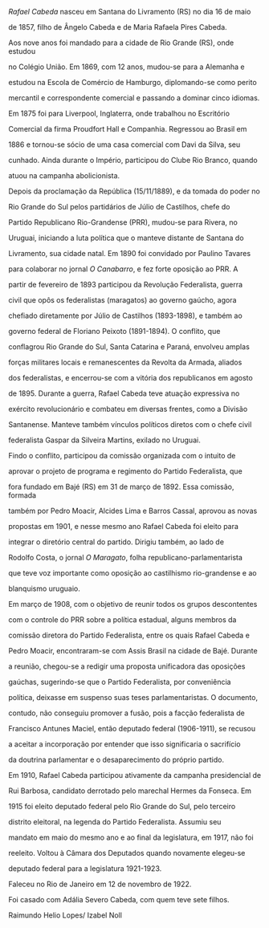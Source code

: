 

*Rafael Cabeda* nasceu em Santana do Livramento (RS) no dia 16 de maio

de 1857, filho de Ângelo Cabeda e de Maria Rafaela Pires Cabeda.



Aos nove anos foi mandado para a cidade de Rio Grande (RS), onde estudou

no Colégio União. Em 1869, com 12 anos, mudou-se para a Alemanha e

estudou na Escola de Comércio de Hamburgo, diplomando-se como perito

mercantil e correspondente comercial e passando a dominar cinco idiomas.

Em 1875 foi para Liverpool, Inglaterra, onde trabalhou no Escritório

Comercial da firma Proudfort Hall e Companhia. Regressou ao Brasil em

1886 e tornou-se sócio de uma casa comercial com Davi da Silva, seu

cunhado. Ainda durante o Império, participou do Clube Rio Branco, quando

atuou na campanha abolicionista.



Depois da proclamação da República (15/11/1889), e da tomada do poder no

Rio Grande do Sul pelos partidários de Júlio de Castilhos, chefe do

Partido Republicano Rio-Grandense (PRR), mudou-se para Rivera, no

Uruguai, iniciando a luta política que o manteve distante de Santana do

Livramento, sua cidade natal. Em 1890 foi convidado por Paulino Tavares

para colaborar no jornal *O Canabarro*, e fez forte oposição ao PRR. A

partir de fevereiro de 1893 participou da Revolução Federalista, guerra

civil que opôs os federalistas (maragatos) ao governo gaúcho, agora

chefiado diretamente por Júlio de Castilhos (1893-1898), e também ao

governo federal de Floriano Peixoto (1891-1894). O conflito, que

conflagrou Rio Grande do Sul, Santa Catarina e Paraná, envolveu amplas

forças militares locais e remanescentes da Revolta da Armada, aliados

dos federalistas, e encerrou-se com a vitória dos republicanos em agosto

de 1895. Durante a guerra, Rafael Cabeda teve atuação expressiva no

exército revolucionário e combateu em diversas frentes, como a Divisão

Santanense. Manteve também vínculos políticos diretos com o chefe civil

federalista Gaspar da Silveira Martins, exilado no Uruguai.



Findo o conflito, participou da comissão organizada com o intuito de

aprovar o projeto de programa e regimento do Partido Federalista, que

fora fundado em Bajé (RS) em 31 de março de 1892. Essa comissão, formada

também por Pedro Moacir, Alcides Lima e Barros Cassal, aprovou as novas

propostas em 1901, e nesse mesmo ano Rafael Cabeda foi eleito para

integrar o diretório central do partido. Dirigiu também, ao lado de

Rodolfo Costa, o jornal *O Maragato*, folha republicano-parlamentarista

que teve voz importante como oposição ao castilhismo rio-grandense e ao

blanquismo uruguaio.



Em março de 1908, com o objetivo de reunir todos os grupos descontentes

com o controle do PRR sobre a política estadual, alguns membros da

comissão diretora do Partido Federalista, entre os quais Rafael Cabeda e

Pedro Moacir, encontraram-se com Assis Brasil na cidade de Bajé. Durante

a reunião, chegou-se a redigir uma proposta unificadora das oposições

gaúchas, sugerindo-se que o Partido Federalista, por conveniência

política, deixasse em suspenso suas teses parlamentaristas. O documento,

contudo, não conseguiu promover a fusão, pois a facção federalista de

Francisco Antunes Maciel, então deputado federal (1906-1911), se recusou

a aceitar a incorporação por entender que isso significaria o sacrifício

da doutrina parlamentar e o desaparecimento do próprio partido.



Em 1910, Rafael Cabeda participou ativamente da campanha presidencial de

Rui Barbosa, candidato derrotado pelo marechal Hermes da Fonseca. Em

1915 foi eleito deputado federal pelo Rio Grande do Sul, pelo terceiro

distrito eleitoral, na legenda do Partido Federalista. Assumiu seu

mandato em maio do mesmo ano e ao final da legislatura, em 1917, não foi

reeleito. Voltou à Câmara dos Deputados quando novamente elegeu-se

deputado federal para a legislatura 1921-1923.



Faleceu no Rio de Janeiro em 12 de novembro de 1922.



Foi casado com Adália Severo Cabeda, com quem teve sete filhos.



Raimundo Helio Lopes/ Izabel Noll



